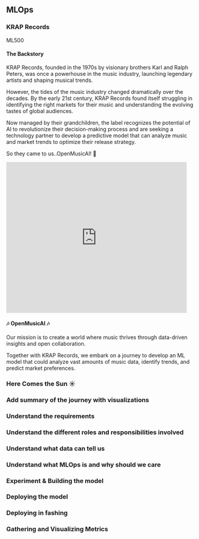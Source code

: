 <!-- .slide: data-background-image="images/RH_NewBrand_Background.png"  -->
## MLOps <!-- {.element: class="course-title"} -->
### KRAP Records <!-- {.element: class="title-color"} -->
ML500 <!-- {.element: class="title-color"} -->



#### The Backstory 
KRAP Records, founded in the 1970s by visionary brothers Karl and Ralph Peters, was once a powerhouse in the music industry, launching legendary artists and shaping musical trends. 



However, the tides of the music industry changed dramatically over the decades. By the early 21st century, KRAP Records found itself struggling in identifying the right markets for their music and understanding the evolving tastes of global audiences. 



Now managed by their grandchildren, the label recognizes the potential of AI to revolutionize their decision-making process and are seeking a technology partner to develop a predictive model that can analyze music and market trends to optimize their release strategy.



So they came to us..OpenMusicAI! 💪
<iframe src="https://giphy.com/embed/uXWRiPpOs6tMsJa6xp" width="480" height="401" style="" frameBorder="0" class="giphy-embed" allowFullScreen></iframe><p><a href="https://giphy.com/gifs/Verohallinto-verohallinto-epic-tax-guy-uXWRiPpOs6tMsJa6xp"></a></p>




#### 🎶 OpenMusicAI 🎶
Our mission is to create a world where music thrives through data-driven insights and open collaboration. 

Together with KRAP Records, we embark on a journey to develop an ML model that could analyze vast amounts of music data, identify trends, and predict market preferences.




###  Here Comes the Sun ☀️



###
<!-- .slide: data-background-size="contain" data-background-image="images/krap-records/spoiler-alert.png", class="white-style" -->


### Add summary of the journey with visualizations



### Understand the requirements 



### Understand the different roles and responsibilities involved



### Understand what data can tell us
 


### Understand what MLOps is and why should we care



### Experiment &  Building the model



### Deploying the model



### Deploying in fashing



### Gathering and Visualizing Metrics
